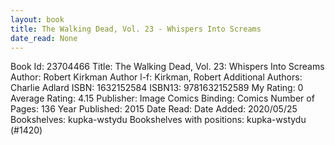 ```yaml
---
layout: book
title: The Walking Dead, Vol. 23 - Whispers Into Screams
date_read: None
---
```


Book Id: 23704466
Title: The Walking Dead, Vol. 23: Whispers Into Screams
Author: Robert Kirkman
Author l-f: Kirkman, Robert
Additional Authors: Charlie Adlard
ISBN: 1632152584
ISBN13: 9781632152589
My Rating: 0
Average Rating: 4.15
Publisher: Image Comics
Binding: Comics
Number of Pages: 136
Year Published: 2015
Date Read: 
Date Added: 2020/05/25
Bookshelves: kupka-wstydu
Bookshelves with positions: kupka-wstydu (#1420)

